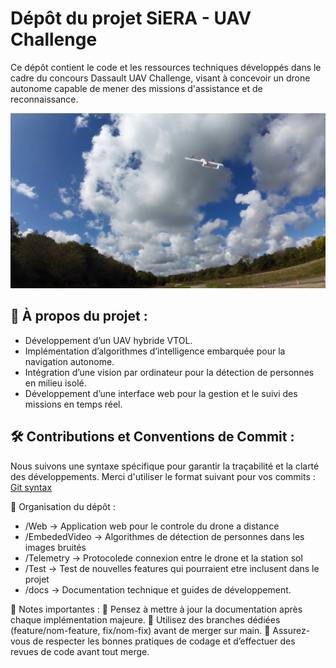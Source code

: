 # Dépôt du projet SiERA - UAV Challenge

Ce dépôt contient le code et les ressources techniques développés dans le cadre du concours Dassault UAV Challenge, visant à concevoir un drone autonome capable de mener des missions d'assistance et de reconnaissance.

![Logo](docs/images/plane_ex.jpg)

## 📌 À propos du projet :
- Développement d’un UAV hybride VTOL.
- Implémentation d’algorithmes d’intelligence embarquée pour la navigation autonome.
- Intégration d’une vision par ordinateur pour la détection de personnes en milieu isolé.
- Développement d’une interface web pour la gestion et le suivi des missions en temps réel.

## 🛠 Contributions et Conventions de Commit :
Nous suivons une syntaxe spécifique pour garantir la traçabilité et la clarté des développements. Merci d'utiliser le format suivant pour vos commits : [Git syntax](docs/gitSyntax.md)

📂 Organisation du dépôt :
- /Web → Application web pour le controle du drone a distance
- /EmbededVideo → Algorithmes de détection de personnes dans les images bruités
- /Telemetry → Protocolede connexion entre le drone et la station sol
- /Test → Test de nouvelles features qui pourraient etre inclusent dans le projet
- /docs → Documentation technique et guides de développement.

📣 Notes importantes :
🔹 Pensez à mettre à jour la documentation après chaque implémentation majeure.
🔹 Utilisez des branches dédiées (feature/nom-feature, fix/nom-fix) avant de merger sur main.
🔹 Assurez-vous de respecter les bonnes pratiques de codage et d’effectuer des revues de code avant tout merge.
